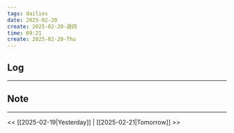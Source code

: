 ```yaml
---
tags: dailies  
date: 2025-02-20
create: 2025-02-20-週四
time: 09:21
create: 2025-02-20-Thu
---
```

## Log
---


## Note
---


<< [[2025-02-19|Yesterday]] | [[2025-02-21|Tomorrow]] >>